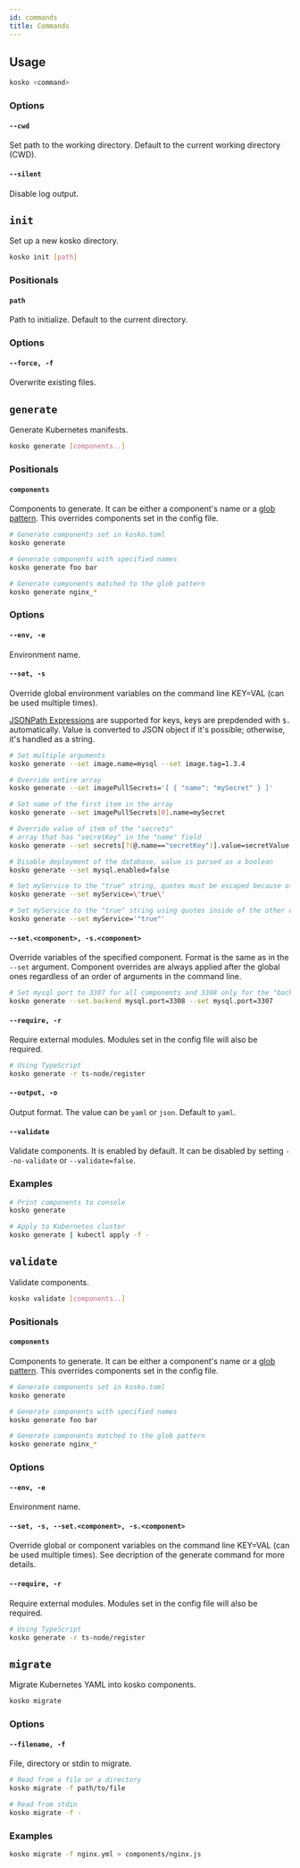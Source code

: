 ```yaml
---
id: commands
title: Commands
---
```


## Usage

```sh
kosko <command>
```

### Options

#### `--cwd`

Set path to the working directory. Default to the current working directory (CWD).

#### `--silent`

Disable log output.

## `init`

Set up a new kosko directory.

```sh
kosko init [path]
```

### Positionals

#### `path`

Path to initialize. Default to the current directory.

### Options

#### `--force, -f`

Overwrite existing files.

## `generate`

Generate Kubernetes manifests.

```sh
kosko generate [components..]
```

### Positionals

#### `components`

Components to generate. It can be either a component's name or a [glob pattern](<https://en.wikipedia.org/wiki/Glob_(programming)>). This overrides components set in the config file.

```sh
# Generate components set in kosko.toml
kosko generate

# Generate components with specified names
kosko generate foo bar

# Generate components matched to the glob pattern
kosko generate nginx_*
```

### Options

#### `--env, -e`

Environment name.

#### `--set, -s`

Override global environment variables on the command line KEY=VAL (can be used multiple times).

[JSONPath Expressions](https://www.npmjs.com/package/jsonpath) are supported for keys, keys are prepdended with `$.` automatically.
Value is converted to JSON object if it's possible; otherwise, it's handled as a string.

```sh
# Set multiple arguments
kosko generate --set image.name=mysql --set image.tag=1.3.4

# Override entire array
kosko generate --set imagePullSecrets='[ { "name": "mySecret" } ]'

# Set name of the first item in the array
kosko generate --set imagePullSecrets[0].name=mySecret

# Override value of item of the "secrets"
# array that has "secretKey" in the "name" field
kosko generate --set secrets[?(@.name=="secretKey")].value=secretValue

# Disable deployment of the database, value is parsed as a boolean
kosko generate --set mysql.enabled=false

# Set myService to the "true" string, quotes must be escaped because of shell
kosko generate --set myService=\'true\'

# Set myService to the "true" string using quotes inside of the other quots
kosko generate --set myService='"true"'
```

#### `--set.<component>, -s.<component>`

Override variables of the specified component. Format is the same as in the `--set` argument. Component overrides are always applied after the global ones regardless of an order of arguments in the command line.

```sh
# Set mysql port to 3307 for all components and 3308 only for the "backend" component
kosko generate --set.backend mysql.port=3308 --set mysql.port=3307
```

#### `--require, -r`

Require external modules. Modules set in the config file will also be required.

```sh
# Using TypeScript
kosko generate -r ts-node/register
```

#### `--output, -o`

Output format. The value can be `yaml` or `json`. Default to `yaml`.

#### `--validate`

Validate components. It is enabled by default. It can be disabled by setting `--no-validate` or `--validate=false`.

### Examples

```sh
# Print components to console
kosko generate

# Apply to Kubernetes cluster
kosko generate | kubectl apply -f -
```

## `validate`

Validate components.

```sh
kosko validate [components..]
```

### Positionals

#### `components`

Components to generate. It can be either a component's name or a [glob pattern](<https://en.wikipedia.org/wiki/Glob_(programming)>). This overrides components set in the config file.

```sh
# Generate components set in kosko.toml
kosko generate

# Generate components with specified names
kosko generate foo bar

# Generate components matched to the glob pattern
kosko generate nginx_*
```

### Options

#### `--env, -e`

Environment name.

#### `--set, -s, --set.<component>, -s.<component>`

Override global or component variables on the command line KEY=VAL (can be used multiple times). See decription of the generate command for more details.

#### `--require, -r`

Require external modules. Modules set in the config file will also be required.

```sh
# Using TypeScript
kosko generate -r ts-node/register
```

## `migrate`

Migrate Kubernetes YAML into kosko components.

```sh
kosko migrate
```

### Options

#### `--filename, -f`

File, directory or stdin to migrate.

```sh
# Read from a file or a directory
kosko migrate -f path/to/file

# Read from stdin
kosko migrate -f -
```

### Examples

```sh
kosko migrate -f nginx.yml > components/nginx.js
```

